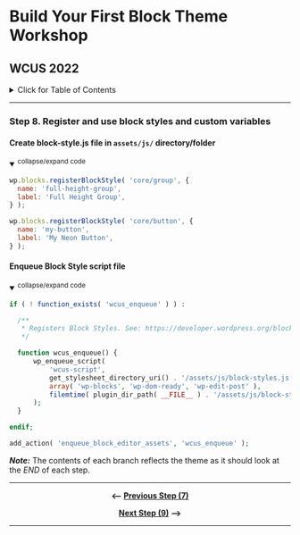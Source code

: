 # Build Your First Block Theme Workshop
## WCUS 2022
<details><summary>Click for Table of Contents</summary>

- [Step 0.][0] Setting up Development Environment 
- [Step 1.][1] Create and Activate a Minimal Block Theme
- [Step 2.][2] Create and incorporate template parts
- [Step 3.][3] Create a theme.json file
- [Step 4.][4] Add Settings to theme.json
- [Step 5.][5] Refine Templates and Parts
- [Step 6.][6] Add styles to theme.json
- [Step 7.][7] Enqueue style.css for custom CSS
- [Step 8.][8] Register and use block styles and custom variables __<--You Are Here__
- [Step 9.][9] Surface a block pattern via theme.json
- [Step 10.][10] Create a Template Layout Block Pattern
- [Step 11.][11] Create and Register singular.html
- [Step 12.][12] Create a custom 404 page
- [Step 13.][13] Create and register a custom template
- [Step 14.][14] Create a style variation
- [Step 15.][15] Final - Export your theme!
</details>

---

### Step 8. Register and use block styles and custom variables

#### Create block-style.js file in `assets/js/` directory/folder
<details open>
<summary>
<sup>collapse/expand code</sup>
</summary>

  ```js
wp.blocks.registerBlockStyle( 'core/group', {
    name: 'full-height-group',
    label: 'Full Height Group',
} );

wp.blocks.registerBlockStyle( 'core/button', {
    name: 'my-button',
    label: 'My Neon Button',
} );
```
</details>

#### Enqueue Block Style script file
<details open>
<summary>
<sup>collapse/expand code</sup>
</summary>

  ```php
if ( ! function_exists( 'wcus_enqueue' ) ) :

    /**
     * Registers Block Styles. See: https://developer.wordpress.org/block-editor/reference-guides/block-api/block-styles/
     */

    function wcus_enqueue() {
        wp_enqueue_script(
            'wcus-script',
            get_stylesheet_directory_uri() . '/assets/js/block-styles.js',
            array( 'wp-blocks', 'wp-dom-ready', 'wp-edit-post' ),
            filemtime( plugin_dir_path( __FILE__ ) . '/assets/js/block-styles.js' )
        );
    }

endif;

add_action( 'enqueue_block_editor_assets', 'wcus_enqueue' );
```
</details>

  

*__Note:__* The contents of each branch reflects the theme as it should look at the _END_ of each step.

---

<div align="center">

__<-- [Previous Step (7)][7]__

 __[Next Step (9)][9] -->__

</div>

---

[0]: ../../tree/step-0/#wcus-2022
[1]: ../../tree/step-1/#wcus-2022
[2]: ../../tree/step-2/#wcus-2022
[3]: ../../tree/step-3/#wcus-2022
[4]: ../../tree/step-4/#wcus-2022
[5]: ../../tree/step-5/#wcus-2022
[6]: ../../tree/step-6/#wcus-2022
[7]: ../../tree/step-7/#wcus-2022
[8]: ../../tree/step-8/#wcus-2022
[9]: ../../tree/step-9/#wcus-2022
[10]: ../../tree/step-10/#wcus-2022
[11]: ../../tree/step-11/#wcus-2022
[12]: ../../tree/step-12/#wcus-2022
[13]: ../../tree/step-13/#wcus-2022
[14]: ../../tree/step-14/#wcus-2022
[15]: ../../tree/final/#wcus-2022
